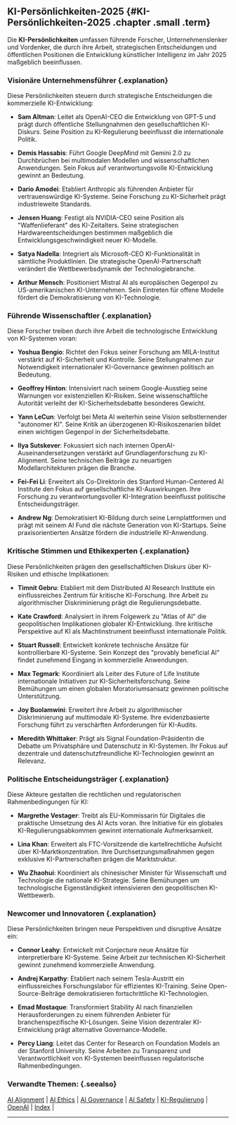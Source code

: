 ## KI-Persönlichkeiten-2025 {#KI-Persönlichkeiten-2025 .chapter .small .term}

Die **KI-Persönlichkeiten** umfassen führende Forscher, Unternehmenslenker und Vordenker, die durch ihre Arbeit, strategischen Entscheidungen und öffentlichen Positionen die Entwicklung künstlicher Intelligenz im Jahr 2025 maßgeblich beeinflussen.

### Visionäre Unternehmensführer {.explanation}

Diese Persönlichkeiten steuern durch strategische Entscheidungen die kommerzielle KI-Entwicklung:

- **Sam Altman**: Leitet als OpenAI-CEO die Entwicklung von GPT-5 und prägt durch öffentliche Stellungnahmen den gesellschaftlichen KI-Diskurs. Seine Position zu KI-Regulierung beeinflusst die internationale Politik.

- **Demis Hassabis**: Führt Google DeepMind mit Gemini 2.0 zu Durchbrüchen bei multimodalen Modellen und wissenschaftlichen Anwendungen. Sein Fokus auf verantwortungsvolle KI-Entwicklung gewinnt an Bedeutung.

- **Dario Amodei**: Etabliert Anthropic als führenden Anbieter für vertrauenswürdige KI-Systeme. Seine Forschung zu KI-Sicherheit prägt industrieweite Standards.

- **Jensen Huang**: Festigt als NVIDIA-CEO seine Position als "Waffenlieferant" des KI-Zeitalters. Seine strategischen Hardwareentscheidungen bestimmen maßgeblich die Entwicklungsgeschwindigkeit neuer KI-Modelle.

- **Satya Nadella**: Integriert als Microsoft-CEO KI-Funktionalität in sämtliche Produktlinien. Die strategische OpenAI-Partnerschaft verändert die Wettbewerbsdynamik der Technologiebranche.

- **Arthur Mensch**: Positioniert Mistral AI als europäischen Gegenpol zu US-amerikanischen KI-Unternehmen. Sein Eintreten für offene Modelle fördert die Demokratisierung von KI-Technologie.

### Führende Wissenschaftler {.explanation}

Diese Forscher treiben durch ihre Arbeit die technologische Entwicklung von KI-Systemen voran:

- **Yoshua Bengio**: Richtet den Fokus seiner Forschung am MILA-Institut verstärkt auf KI-Sicherheit und Kontrolle. Seine Stellungnahmen zur Notwendigkeit internationaler KI-Governance gewinnen politisch an Bedeutung.

- **Geoffrey Hinton**: Intensiviert nach seinem Google-Ausstieg seine Warnungen vor existenziellen KI-Risiken. Seine wissenschaftliche Autorität verleiht der KI-Sicherheitsdebatte besonderes Gewicht.

- **Yann LeCun**: Verfolgt bei Meta AI weiterhin seine Vision selbstlernender "autonomer KI". Seine Kritik an überzogenen KI-Risikoszenarien bildet einen wichtigen Gegenpol in der Sicherheitsdebatte.

- **Ilya Sutskever**: Fokussiert sich nach internen OpenAI-Auseinandersetzungen verstärkt auf Grundlagenforschung zu KI-Alignment. Seine technischen Beiträge zu neuartigen Modellarchitekturen prägen die Branche.

- **Fei-Fei Li**: Erweitert als Co-Direktorin des Stanford Human-Centered AI Institute den Fokus auf gesellschaftliche KI-Auswirkungen. Ihre Forschung zu verantwortungsvoller KI-Integration beeinflusst politische Entscheidungsträger.

- **Andrew Ng**: Demokratisiert KI-Bildung durch seine Lernplattformen und prägt mit seinem AI Fund die nächste Generation von KI-Startups. Seine praxisorientierten Ansätze fördern die industrielle KI-Anwendung.

### Kritische Stimmen und Ethikexperten {.explanation}

Diese Persönlichkeiten prägen den gesellschaftlichen Diskurs über KI-Risiken und ethische Implikationen:

- **Timnit Gebru**: Etabliert mit dem Distributed AI Research Institute ein einflussreiches Zentrum für kritische KI-Forschung. Ihre Arbeit zu algorithmischer Diskriminierung prägt die Regulierungsdebatte.

- **Kate Crawford**: Analysiert in ihrem Folgewerk zu "Atlas of AI" die geopolitischen Implikationen globaler KI-Entwicklung. Ihre kritische Perspektive auf KI als Machtinstrument beeinflusst internationale Politik.

- **Stuart Russell**: Entwickelt konkrete technische Ansätze für kontrollierbare KI-Systeme. Sein Konzept des "provably beneficial AI" findet zunehmend Eingang in kommerzielle Anwendungen.

- **Max Tegmark**: Koordiniert als Leiter des Future of Life Institute internationale Initiativen zur KI-Sicherheitsforschung. Seine Bemühungen um einen globalen Moratoriumsansatz gewinnen politische Unterstützung.

- **Joy Buolamwini**: Erweitert ihre Arbeit zu algorithmischer Diskriminierung auf multimodale KI-Systeme. Ihre evidenzbasierte Forschung führt zu verschärften Anforderungen für KI-Audits.

- **Meredith Whittaker**: Prägt als Signal Foundation-Präsidentin die Debatte um Privatsphäre und Datenschutz in KI-Systemen. Ihr Fokus auf dezentrale und datenschutzfreundliche KI-Technologien gewinnt an Relevanz.

### Politische Entscheidungsträger {.explanation}

Diese Akteure gestalten die rechtlichen und regulatorischen Rahmenbedingungen für KI:

- **Margrethe Vestager**: Treibt als EU-Kommissarin für Digitales die praktische Umsetzung des AI Acts voran. Ihre Initiative für ein globales KI-Regulierungsabkommen gewinnt internationale Aufmerksamkeit.

- **Lina Khan**: Erweitert als FTC-Vorsitzende die kartellrechtliche Aufsicht über KI-Marktkonzentration. Ihre Durchsetzungsmaßnahmen gegen exklusive KI-Partnerschaften prägen die Marktstruktur.

- **Wu Zhaohui**: Koordiniert als chinesischer Minister für Wissenschaft und Technologie die nationale KI-Strategie. Seine Bemühungen um technologische Eigenständigkeit intensivieren den geopolitischen KI-Wettbewerb.

### Newcomer und Innovatoren {.explanation}

Diese Persönlichkeiten bringen neue Perspektiven und disruptive Ansätze ein:

- **Connor Leahy**: Entwickelt mit Conjecture neue Ansätze für interpretierbare KI-Systeme. Seine Arbeit zur technischen KI-Sicherheit gewinnt zunehmend kommerzielle Anwendung.

- **Andrej Karpathy**: Etabliert nach seinem Tesla-Austritt ein einflussreiches Forschungslabor für effizientes KI-Training. Seine Open-Source-Beiträge demokratisieren fortschrittliche KI-Technologien.

- **Emad Mostaque**: Transformiert Stability AI nach finanziellen Herausforderungen zu einem führenden Anbieter für branchenspezifische KI-Lösungen. Seine Vision dezentraler KI-Entwicklung prägt alternative Governance-Modelle.

- **Percy Liang**: Leitet das Center for Research on Foundation Models an der Stanford University. Seine Arbeiten zu Transparenz und Verantwortlichkeit von KI-Systemen beeinflussen regulatorische Rahmenbedingungen.

### Verwandte Themen: {.seealso}

[AI Alignment](#AI-Alignment) |
[AI Ethics](#AI-Ethics) |
[AI Governance](#AI-Governance) |
[AI Safety](#AI-Safety) |
[KI-Regulierung](#KI-Regulierung) |
[OpenAI](#OpenAI) |
[Index](#Index) |

----


